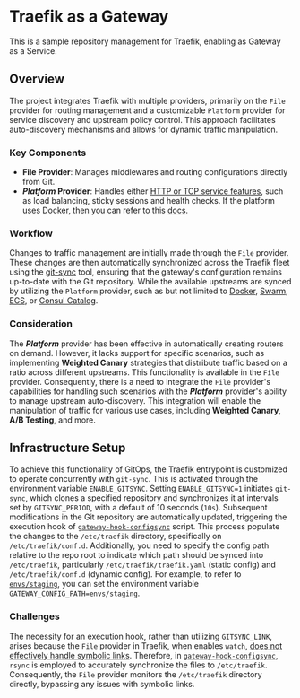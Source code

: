 # Traefik as a Gateway

This is a sample repository management for Traefik, enabling as Gateway as a Service.

## Overview

The project integrates Traefik with multiple providers, primarily on the `File` provider for routing management and a customizable `Platform` provider for service discovery and upstream policy control. This approach facilitates auto-discovery mechanisms and allows for dynamic traffic manipulation.

### Key Components

- **File Provider**: Manages middlewares and routing configurations directly from Git.
- **_Platform_ Provider**: Handles either [HTTP or TCP service features](https://doc.traefik.io/traefik/routing/services/), such as load balancing, sticky sessions and health checks. If the platform uses Docker, then you can refer to this [docs](https://doc.traefik.io/traefik/routing/providers/docker/#services).

### Workflow

Changes to traffic management are initially made through the `File` provider. These changes are then automatically synchronized across the Traefik fleet using the [git-sync](https://github.com/kubernetes/git-sync) tool, ensuring that the gateway's configuration remains up-to-date with the Git repository. While the available upstreams are synced by utilizing the `Platform` provider, such as but not limited to [Docker](https://doc.traefik.io/traefik/routing/providers/docker/), [Swarm](https://doc.traefik.io/traefik/routing/providers/swarm/), [ECS](https://doc.traefik.io/traefik/routing/providers/ecs/), or [Consul Catalog](https://doc.traefik.io/traefik/routing/providers/consul-catalog/).

### Consideration

The **_Platform_** provider has been effective in automatically creating routers on demand. However, it lacks support for specific scenarios, such as implementing **Weighted Canary** strategies that distribute traffic based on a ratio across different upstreams. This functionality is available in the `File` provider. Consequently, there is a need to integrate the `File` provider's capabilities for handling such scenarios with the **_Platform_** provider's ability to manage upstream auto-discovery. This integration will enable the manipulation of traffic for various use cases, including **Weighted Canary**, **A/B Testing**, and more.

## Infrastructure Setup

To achieve this functionality of GitOps, the Traefik entrypoint is customized to operate concurrently with `git-sync`. This is activated through the environment variable `ENABLE_GITSYNC`. Setting `ENABLE_GITSYNC=1` initiates `git-sync`, which clones a specified repository and synchronizes it at intervals set by `GITSYNC_PERIOD`, with a default of 10 seconds (`10s`). Subsequent modifications in the Git repository are automatically updated, triggering the execution hook of [`gateway-hook-configsync`](./bin/gateway-hook-configsync) script. This process populate the changes to the `/etc/traefik` directory, specifically on `/etc/traefik/conf.d`.
Additionally, you need to specify the config path relative to the repo root to indicate which path should be synced into `/etc/traefik`, particularly `/etc/traefik/traefik.yaml` (static config) and `/etc/traefik/conf.d` (dynamic config). For example, to refer to [`envs/staging`](./envs/staging), you can set the environment variable `GATEWAY_CONFIG_PATH=envs/staging`.

### Challenges

The necessity for an execution hook, rather than utilizing `GITSYNC_LINK`, arises because the `File` provider in Traefik, when enables `watch`, [does not effectively handle symbolic links](https://github.com/traefik/traefik/pull/6416). Therefore, in [`gateway-hook-configsync`](./bin/gateway-hook-configsync), `rsync` is employed to accurately synchronize the files to `/etc/traefik`. Consequently, the `File` provider monitors the `/etc/traefik` directory directly, bypassing any issues with symbolic links.
